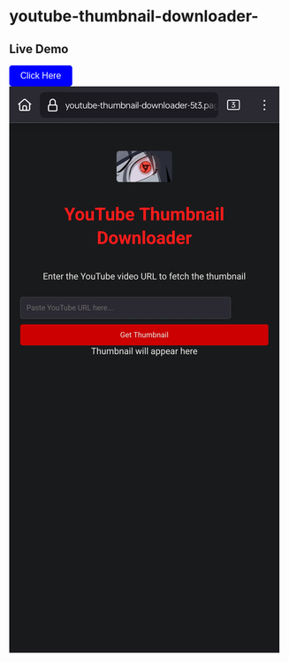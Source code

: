 # youtube-thumbnail-downloader-
## Live Demo
<a href="https://yt-thumbnail-downloader.pages.dev/" download>
  <button style="background-color:blue; color:white; padding:10px 20px; border:none; border-radius:5px; font-size:16px;">
    Click Here
  </button>
<img src="https://github.com/codexart-lab/youtube-thumbnail-downloader-/blob/main/Youtube/Screenshot_2025-01-15-00-30-22-96_3aea4af51f236e4932235fdada7d1643.jpg" alt="image" width="" height="">
